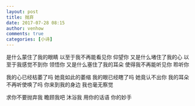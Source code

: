 ```yaml
---
layout: post
title: 抛弃
date: 2017-07-28 08:15
author: venhow
comments: true
categories: [小诗]
---
```

是什么蒙住了我的眼睛
以至于我不再能看见你
仰望你
又是什么堵住了我的心
以至于我感觉不到你
领悟你
又是什么塞住了我的耳朵
使得我不再能听见你
聆听你

我的心已经枯萎了吗
她竟如此的萎缩
我的眼已经瞎了吗
她竟认不出你
我的耳朵不再听使唤了吗
你来到我的身边
我也毫无察觉

求你不要抛弃我
瞻顾我吧
沐浴我
用你的话语
你的妙手
